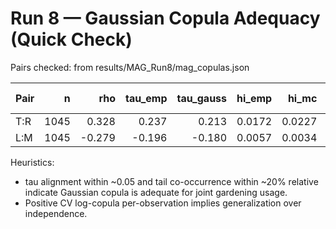 # Run 8 — Gaussian Copula Adequacy (Quick Check)

Pairs checked: from results/MAG_Run8/mag_copulas.json

| Pair | n | rho | tau_emp | tau_gauss | hi_emp | hi_mc | lo_emp | lo_mc | CV logc/obs |
|------|---:|----:|--------:|----------:|-------:|------:|-------:|------:|------------:|
| T:R | 1045 | 0.328 | 0.237 | 0.213 | 0.0172 | 0.0227 | 0.0287 | 0.0225 | 0.0569 |
| L:M | 1045 | -0.279 | -0.196 | -0.180 | 0.0057 | 0.0034 | 0.0010 | 0.0032 | 0.0387 |

Heuristics:
- tau alignment within ~0.05 and tail co-occurrence within ~20% relative indicate Gaussian copula is adequate for joint gardening usage.
- Positive CV log-copula per-observation implies generalization over independence.

